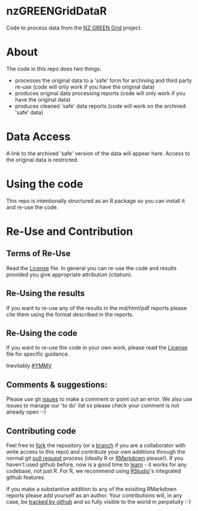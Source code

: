 # nzGREENGridDataR
Code to process data from the [NZ GREEN Grid](https://www.otago.ac.nz/centre-sustainability/research/energy/otago050285.html) project.

# About

The code in this repo does two things:

 * processes the original data to a 'safe' form for archiving and third party re-use (code will only work if you have the original data)
 * produces original data processing reports (code will only work if you have the original data)
 * produces cleaned 'safe' data reports (code will work on the archived 'safe' data)

# Data Access

A link to the archived 'safe' version of the data will appear here. Access to the original data is restricted.

# Using the code
This repo is intentionally structured as an R package so you can install it and re-use the code. 

# Re-Use and Contribution

## Terms of Re-Use

Read the [License](LICENSE) file. In general you can re-use the code and results provided you give appropriate attribution (citation).

## Re-Using the results
If you want to re-use any of the results in the md/html/pdf reports please cite them using the format described in the reports.

## Re-Using the code

If you want to re-use the code in your own work, please read the [License](LICENSE) file for specific guidance. 

Inevitably [#YMMV](http://en.wiktionary.org/wiki/YMMV)

## Comments & suggestions:
Please use git [issues](https://github.com/dataknut/nzGREENGridDataR/issues) to make a comment or point out an error. We also use issues to manage our 'to do' list so please check your comment is not already open :-)
 
## Contributing code
Feel free to [fork](https://help.github.com/articles/fork-a-repo/) the repository (or a [branch](https://help.github.com/articles/about-branches/) if you are a collaborator with write access to this repo) and contribute your own additions through the normal git [pull request](https://github.com/dataknut/nzGREENGridDataR/pulls) process (ideally R or [RMarkdown](http://rmarkdown.rstudio.com/) please!). If you haven't used github before, now is a good time to [learn](https://guides.github.com/) - it works for any codebase, not just R. For R, we recommend using [RStudio](http://www.rstudio.com)'s integrated github features.

If you make a substantive addition to any of the exisiting RMarkdown reports please add yourself as an author. Your contributions will, in any case, be [tracked by github](https://help.github.com/articles/tracing-changes-in-a-file/) and so fully visible to the world in perpetuity :-)

